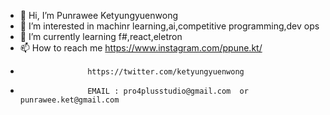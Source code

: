 - 👋 Hi, I’m Punrawee Ketyungyuenwong
- 👀 I’m interested in machinr learning,ai,competitive programming,dev ops
- 🌱 I’m currently learning f#,react,eletron
- 📫 How to reach me https://www.instagram.com/ppune.kt/
-                    https://twitter.com/ketyungyuenwong 
-                    EMAIL : pro4plusstudio@gmail.com  or punrawee.ket@gmail.com  

<!---
Punrawee/Punrawee is a ✨ special ✨ repository because its `README.md` (this file) appears on your GitHub profile.
You can click the Preview link to take a look at your changes.
--->
